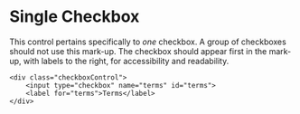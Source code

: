# Single Checkbox

This control pertains specifically to *one* checkbox. A group of checkboxes should not use this mark-up. The checkbox should appear first in the mark-up, with labels to the right, for accessibility and readability.

	<div class="checkboxControl">
		<input type="checkbox" name="terms" id="terms">
		<label for="terms">Terms</label>
	</div>
